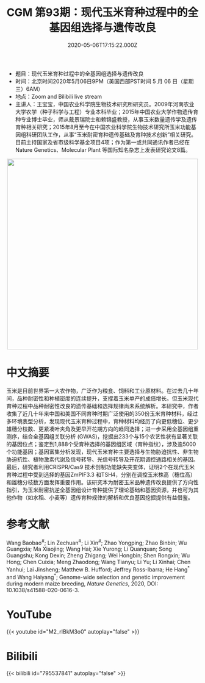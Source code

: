﻿---
title: "CGM 第93期：现代玉米育种过程中的全基因组选择与遗传改良"
date: "2020-05-06T17:15:22.000Z"
archive: ["2020","2020-05","2020-05-06"]
categories:
  - 学术报告
tags: [talk, Genome-wide genetic changes, modern breeding of maize]
show_comments: true
thumbnail: "https://i.loli.net/2020/05/04/Kk9maqvIuGU8bOJ.jpg"
---

- 题目：现代玉米育种过程中的全基因组选择与遗传改良
- 时间：北京时间2020年5月06日9PM（美国西部PST时间 5 月 06 日（星期三）6AM）
- 地点：Zoom and Bilibili live stream
- 主讲人：王宝宝，中国农业科学院生物技术研究所研究员。2009年河南农业大学农学（种子科学与工程）专业本科毕业；2015年中国农业大学作物遗传育种专业博士毕业，师从戴景瑞院士和赖锦盛教授，从事玉米数量遗传学及遗传育种相关研究；2015年8月至今在中国农业科学院生物技术研究所玉米功能基因组科研团队工作，从事“玉米耐密育种遗传基础及育种技术创新”相关研究。目前主持国家及省市级科学基金项目4项；作为第一或共同通讯作者已经在Nature Genetics、Molecular Plant 等国际知名杂志上发表研究论文8篇。

<div align="center">
<img src="https://i.loli.net/2020/05/04/Kk9maqvIuGU8bOJ.jpg" height=500>
</div>

# 中文摘要

玉米是目前世界第一大农作物，广泛作为粮食、饲料和工业原材料。在过去几十年间，品种耐密性和种植密度的连续提升，支撑着玉米单产的成倍增长。但玉米现代育种过程中品种耐密性改良的遗传基础和选择规律尚未系统解析。本研究中，作者收集了近几十年来中国和美国不同育种时期广泛使用的350份玉米育种材料，经过多环境表型分析，发现现代玉米育种过程中，育种材料均经历了向更低穗位、更少雄穗分枝数、更紧凑叶夹角及更早开花期方向的趋同选择；进一步采用全基因组重测序，结合全基因组关联分析 (GWAS)，挖掘出233个与15个农艺性状有显著关联的基因位点；鉴定到1,888个受育种选择的基因组区域（育种指纹），涉及逾5000个功能基因；基因富集分析发现，现代玉米育种主要选择与生物胁迫抗性、非生物胁迫抗性、植物激素代谢及信号转导、光信号转导及开花期调控通路相关的基因。最后，研究者利用CRISPR/Cas9 技术创制功能缺失突变体，证明2个在现代玉米育种过程中受到选择的基因ZmPIF3.3 和TSH4，分别在调控玉米株高（穗位高）和雄穗分枝数方面发挥重要作用。该研究本为耐密玉米品种遗传改良提供了方向性指引，为玉米耐密抗逆全基因组设计育种提供了理论基础和基因资源，并也可为其他作物（如水稻、小麦等）遗传育种规律的解析和优良基因挖掘提供有益借鉴。

# 参考文献

Wang Baobao<sup>\#</sup>; Lin Zechuan<sup>\#</sup>; Li Xin<sup>\#</sup>; Zhao Yongping; Zhao Binbin; Wu Guangxia; Ma Xiaojing; Wang Hai; Xie Yurong; Li Quanquan; Song Guangshu; Kong Dexin; Zheng Zhigang; Wei Hongbin; Shen Rongxin; Wu Hong; Chen Cuixia; Meng Zhaodong; Wang Tianyu; Li Yu; Li Xinhai; Chen Yanhui; Lai Jinsheng; Matthew B. Hufford; Jeffrey Ross-Ibarra; He Hang<sup>\*</sup> and Wang Haiyang<sup>\*</sup>; Genome-wide selection and genetic improvement during modern maize breeding, *Nature Genetics*, 2020, DOI: 10.1038/s41588-020-0616-3.

# YouTube

{{< youtube id="M2_rIBkM3o0" autoplay="false" >}}

# Bilibili

{{< bilibili id="795537841" autoplay="false" >}}

